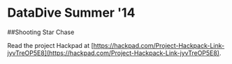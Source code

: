 DataDive Summer '14
===================

##Shooting Star Chase

Read the project Hackpad at [https://hackpad.com/Project-Hackpack-Link-jyvTreOP5E8](https://hackpad.com/Project-Hackpack-Link-jyvTreOP5E8).